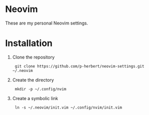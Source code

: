 # Neovim

These are my personal Neovim settings.

# Installation

1. Clone the repository

        git clone https://github.com/p-herbert/neovim-settings.git ~/.neovim

2. Create the directory

        mkdir -p ~/.config/nvim

3. Create a symbolic link

        ln -s ~/.neovim/init.vim ~/.config/nvim/init.vim

